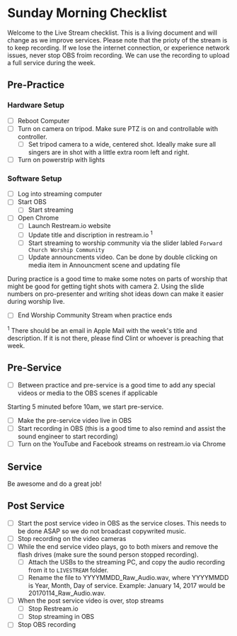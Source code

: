 # Sunday Morning Checklist

Welcome to the Live Stream checklist. This is a living document and will change as we improve services. Please note that the prioty of the stream is to keep recording.  If we lose the internet connection, or experience network issues, never stop OBS froim recording. We can use the recording to upload a full service during the week.

## Pre-Practice

### Hardware Setup

- [ ] Reboot Computer
- [ ] Turn on camera on tripod. Make sure PTZ is on and controllable with controller.
  - [ ] Set tripod camera to a wide, centered shot. Ideally make sure all singers are in shot with a little extra room left and right.
- [ ] Turn on powerstrip with lights

### Software Setup

- [ ] Log into streaming computer
- [ ] Start OBS
  - [ ] Start streaming
- [ ] Open Chrome
  - [ ] Launch Restream.io website
  - [ ] Update title and discription in restream.io <sup>1</sup>
  - [ ] Start streaming to worship community via the slider labled `Forward Church Worship Community`
  - [ ] Update announcments video. Can be done by double clicking on media item in Announcment scene and updating file

During practice is a good time to make some notes on parts of worship that might be good for getting tight shots with camera 2.  Using the slide numbers on pro-presenter and writing shot ideas down can make it easier during worship live.

- [ ] End Worship Community Stream when practice ends

<sup>1</sup> There should be an email in Apple Mail with the week's title and description. If it is not there, please find Clint or whoever is preaching that week.

## Pre-Service

- [ ] Between practice and pre-service is a good time to add any special videos or media to the OBS scenes if applicable

Starting 5 minuted before 10am, we start pre-service.

- [ ] Make the pre-service video live in OBS
- [ ] Start recording in OBS (this is a good time to also remind and assist the sound engineer to start recording)
- [ ] Turn on the YouTube and Facebook streams on restream.io via Chrome

## Service

Be awesome and do a great job!

## Post Service

- [ ] Start the post service video in OBS as the service closes.  This needs to be done ASAP so we do not broadcast copywrited music.
- [ ] Stop recording on the video cameras
- [ ] While the end service video plays, go to both mixers and remove the flash drives (make sure the sound person stopped recording).
  - [ ] Attach the USBs to the streaming PC, and copy the audio recording from it to `LIVESTREAM` folder.
  - [ ] Rename the file to YYYYMMDD_Raw_Audio.wav, where YYYYMMDD is Year, Month, Day of service.  Example: January 14, 2017 would be 20170114_Raw_Audio.wav.
- [ ] When the post service video is over, stop streams
  - [ ] Stop Restream.io
  - [ ] Stop streaming in OBS
- [ ] Stop OBS recording
